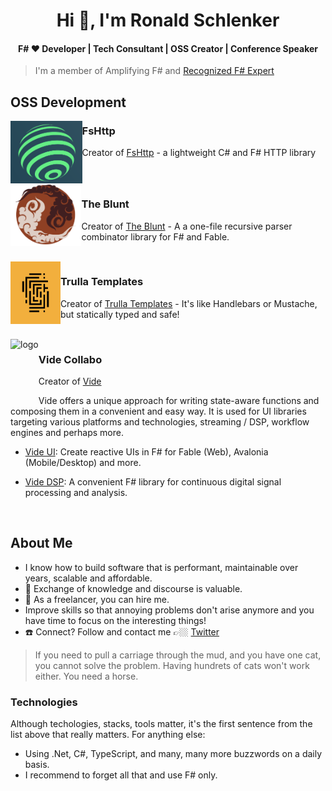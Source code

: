 <h1 align="center">Hi 👋, I'm Ronald Schlenker</h1>
<h4 align="center">F# ❤️ Developer | Tech Consultant | OSS Creator | Conference Speaker</h4>

> I'm a member of Amplifying F# and [Recognized F# Expert](https://foundation.fsharp.org/results_applied_fsharp_2019)

## OSS Development

<img src='./img/FsHttp_logo.png' alt='logo' height='100' align="left" />

### FsHttp

Creator of [FsHttp](https://github.com/fsprojects/FsHttp) - a lightweight C# and F# HTTP library

<br clear='left' />



<img src='./img/TheBlunt_logo.png' alt='logo' height='100' align="left" />

### The Blunt

Creator of [The Blunt](https://github.com/ronaldschlenker/TheBlunt) - A a one-file recursive parser combinator library for F# and Fable.

<br clear='left' />



<img src='./img/Trulla_logo.png' alt='logo' height='100' align="left" />

### Trulla Templates

Creator of [Trulla Templates](https://github.com/ronaldschlenker/Trulla) - It's like Handlebars or Mustache, but statically typed and safe!

<br clear='left' />



<img src='./img/Vide/logo.png' alt='logo' height='100' align="left" />

### Vide Collabo

Creator of [Vide](https://github.com/vide-collabo)

Vide offers a unique approach for writing state-aware functions and composing them in a convenient and easy way. It is used for UI libraries targeting various platforms and technologies, streaming / DSP, workflow engines and perhaps more.

* [Vide UI](https://github.com/RonaldSchlenker/Vide/tree/main/Vide.UI): Create reactive UIs in F# for Fable (Web), Avalonia (Mobile/Desktop) and more.

* [Vide DSP](https://github.com/RonaldSchlenker/Vide/tree/main/Vide.UI): A convenient F# library for continuous digital signal processing and analysis.

<br clear='left' />



## About Me

* I know how to build software that is performant, maintainable over years, scalable and affordable.
* :book: Exchange of knowledge and discourse is valuable.
* 🚀 As a freelancer, you can hire me.
* Improve skills so that annoying problems don't arise anymore and you have time to focus on the interesting things!
* :phone: Connect? Follow and contact me 👉🏼 [Twitter](https://twitter.com/schlenkr)

> If you need to pull a carriage through the mud, and you have one cat, you cannot solve the problem. Having hundrets of cats won't work either. You need a horse.

### Technologies

Although techologies, stacks, tools matter, it's the first sentence from the list above that really matters. For anything else:

* Using .Net, C#, TypeScript, and many, many more buzzwords on a daily basis.
* I recommend to forget all that and use F# only.
